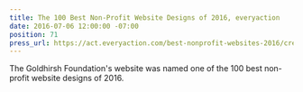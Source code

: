 ```yaml
---
title: The 100 Best Non-Profit Website Designs of 2016, everyaction
date: 2016-07-06 12:00:00 -07:00
position: 71
press_url: https://act.everyaction.com/best-nonprofit-websites-2016/creative/goldhirshfoundation
---
```


The Goldhirsh Foundation's website was named one of the 100 best non-profit website designs of 2016.
